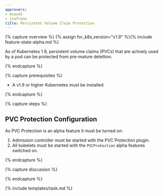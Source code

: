 ```yaml
---
approvers:
- msau42
- jsafrane
title: Persistent Volume Claim Protection
---
```


{% capture overview %}
{% assign for_k8s_version="v1.9" %}{% include feature-state-alpha.md %}

As of Kubernetes 1.9, persistent volume claims (PVCs) that are actively used by a pod can be protected from pre-mature delettion.

{% endcapture %}

{% capture prerequisites %}

- A v1.9 or higher Kubernetes must be installed.

{% endcapture %}

{% capture steps %}

## PVC Protection Configuration

As PVC Protection is an alpha feature it must be turned on:
1. Admission controller must be started with the PVC Protection plugin.
2. All kubelets must be started with the `PVCProtection` alpha features switched on.

{% endcapture %}

{% capture discussion %}


{% endcapture %}

{% include templates/task.md %}
